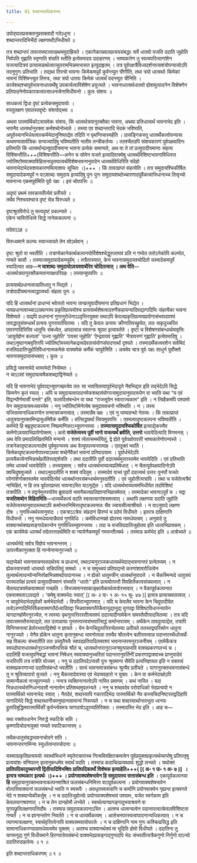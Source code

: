 ```yaml
---
title: 01 शब्दान्तराधिकरणम्

---
```


उपोद्घातप्रसक्तानुप्रसक्तादौ गतेऽधुना ।  
शब्दान्तरादिभिर्भेदो लक्षणार्थोऽभिधीयते ॥  


तत्र शब्दान्तरं तावत्स्पष्टत्वात्प्रथममुदाह्रियते । एकानेकाख्यातप्रत्ययसंबद्धाः सर्वे धातवो यजति ददाति जुहोति निर्वपति गृह्णाति स्तृणाति शंसति स्तौति इत्येवमादय उदाहरणम् । भाष्यकारेण तु स्वत्वपरित्यागांशेन यजत्यादित्रयं प्रत्यासन्नार्थत्वात्सुतरामभिन्नमाभासत इत्युदाहृतम् । तत्र पूर्वपक्षत्रैविध्यदर्शनात्सशंयोपन्यासोऽपि तदनुगुणः प्रतिभाति । तद्यथा तिस्त्रो भावनाः किमेकमपूर्वं कुर्वन्त्युत त्रीणीति, तथा त्रयो धात्वर्थाः किमेकां भावनां विशिंषन्त्युत तिस्त्रः, तथा त्रयो धातवः किमेकं धात्वर्थं वदन्त्युत त्रीनिति । कार्यशब्दश्चापूर्वभावनाधात्वर्थेषु उपकार्यत्वाविशेषेण प्रयुज्यते । भावनाधात्वर्थधातवो ह्येषामुत्पादनेन विशेषणेन प्रतिपादनेनोपकारकत्वात्साधनत्वेनामिधीयन्ते । कुतः संशयः ॥

साधकत्वं द्विधा दृष्टं प्रत्येकसमुदाययोः ।  
वस्तुलक्षण एवातस्तद्दृष्टेः संशयोद्भवः ॥  


अथवा पारमार्थिकोऽत्रायमेकः संशयः, किं धात्वर्थत्रयानुरक्तैका भावना, अथवा प्रतिधात्वर्थं भावनाभेद इति । भावनैव धात्वर्थानुरक्ता कर्मशब्देनोच्यते । तस्या एव शब्दान्तरादि भेदकं भविष्यति, अपूर्वस्यानभिधेयत्वात्कर्मभेदानुनिष्पाद्येव तदिति न पृथग्विचारमर्हति । प्रासङ्गिकस्तु धात्वर्थैकत्वोपन्यासः कथमण्यसार्वत्रिकः सन्यज्यादिषु भविष्यतीति नातीव तन्त्रीकर्तव्यः । ततश्चैतदपि संशयकारणं पूर्वपक्षवादिनः प्रतिमाति किं धात्वर्थान्प्रत्युपादीयमाना भावना प्रत्येकं समाप्यते, अथ वा ते तां प्रत्युपादीयमानाः संहत्य विशिंषन्तीति+++(विशिषन्तीति—अनेन च सोमेन यजते इत्यादिवाक्येषु धात्वर्थविशिष्टभावनाविधिरुत ज्योतिष्टोमवाक्याविहितानादृतघात्वर्थविशेषभावनानुवादेन धात्वर्थविधिरिति संदेहो भावनाभेदाभेदसशयकारणमित्याशयः सूचितः ।)+++ । किं तावत्प्राप्तं संहत्येति । तत्र समुदायश्चिकीर्षितः समुदायादेकमपूर्वं न वाऽशाब्दः समुदाय इत्यादिषु पुनः पुनः समुदायशब्दोच्चारणादपूवैंकत्वाभिधानाच्च तिसृभ्यो मावनाभ्य एकमपूर्वमिति पूर्वः पक्षः । इयं चोपपत्तिः ॥

अदृष्टं प्रथमं तावन्नास्तीत्येवं प्रतीयते ।  
तथैव निश्चयश्चात्र दृष्टं चेन्न विरुध्यते ॥  


दृष्टश्रुतविरोधे तु सत्यदृष्टं प्रकल्प्यते ।  
एकेन चाविरोधित्वे सिद्धे नानेककल्पना ॥  


तदेवाऽऽह ॥

विरुध्यमाने कल्प्यः स्याज्जायते तेन सोऽर्थवान् ।  


दृष्टः श्रुतो वा भवतीति । तत्राप्येकानेकार्थकल्पनयोर्विशेषश्चेद्धुरुलाघवं प्रति न गम्येत ततोऽनेकोपि कल्प्येत, गम्यते चासौ । तस्मात्समुदायादेकमपूर्वम् । तत्रैतत्स्यात्, केन भावनासमुदायश्चोदितो यस्मादेकमपूर्वं स्यादित्यत आह—**न चाशाब्दः समुदायोऽवयवशब्दैरेव चोदितत्वात् । अथ वेति**—धात्वर्थत्रयानुरक्तैकमावनापक्षपरिग्रहः । तस्याप्युपपत्तिः ॥

प्रत्ययार्थप्रधानत्वात्प्रतिधातु न भिद्यते ।  
तत्रोपादीयमानत्वाद्धात्वर्थाः संहताः पुनः ॥  


यदि हि धात्वर्थानां प्राधान्यं भवेत्ततो भावना तान्प्रत्युपादीयमाना प्रतिप्रधानं भिद्येत । भावप्रधानत्वाच्चाऽऽख्यानस्प प्रकृतिप्रत्ययोश्च प्रत्ययार्थशेषत्वादरुणैकहायन्यादिवद्यागादिभिः संहत्यैका भावना विशेष्यते । यद्यपि प्रधानानां गुणानुरोधेनाऽऽवृत्तिरयुक्ता तथाऽपि केवलप्रकृतिप्रत्ययप्रयोगासंभवादवश्यं तावद्धातुसंवम्धार्थं प्रत्ययः पुनरावर्तयितव्यः । यदि तु केवलः प्रत्ययः क्रीणातिवच्छ्रूयेत, ततः सकृदुच्चरित एवारणादिभिरिव धातुभिः संबध्येत, अपदत्वान्न स्वतन्त्रः श्रूयत इत्यावर्तते । दृष्टा च विशेषणसंबन्धार्थमावृत्तिः ‘आयुर्यज्ञेन कल्पतां’ ‘दध्ना जुहोति’ ‘पयसा जुहोति’ ‘ऐन्द्रवायवं गृह्णाति’ ‘मैत्रावरुणं गृह्णाति’ इत्येवमादिषु । तथाऽनुष्ठानाबवृत्तिरपि ज्योतिष्टोमस्यानेकद्रव्यदेवतासंयोगसंपादनार्था दृश्यते । तस्मादर्थैकत्ववशेन सर्वमिदं वजतिददातिजुहोतिविधानात्मकमेकं वाक्यमेकं कर्मैकं चापूर्वमिति । अयमेव चात्र पूर्वः पक्षः साधुर्न पूर्वोक्तो भावनासमुदायासंभबात् । कुतः ॥

प्रसिद्धे भावनाभेदे भाव्यभेदो नियोमतः ।  
न चाऽऽसां समुदायत्वमैकशब्द्याद्विनेष्यते ॥  


यदि हि भावनाभेदं पूर्ववाद्यभ्युपगच्छत्येव ततः सा भावयितव्यापूर्वभेदादृते नैवभिद्यत इति तद्भेदेऽपि सिद्धे किमनेन कृतं स्यात् । अपि च समुदायत्वापादनमेकशब्दसंयोगात्समुदायानुवादरूपेण वा भवति यथा “य एवं विद्वान्पौर्णमासीं यनते” इति, फलादिसंबन्धेन वा यथा “राजसूयेन स्वाराज्यकाम” इति । न त्विहैकमपि पश्यामो येन समुदायत्वमध्यवस्येम । ननु ज्योतिष्टोमेनेत्येष समुदायवचनो भविष्यति । न । तस्य यजिसामानाधिकरण्येन तन्मात्रवचनत्वात् । तस्मान्नैष पक्षः । एवं नु भाष्यग्रन्थो नेतव्यः । किं तावत्प्राप्तं धातुत्रयानुरक्तमिन्द्रायुधमिवैकं कर्मेति । तत्सिद्ध्यर्था त्वियमुपपत्तिः । एवमल्पादृष्टकल्पना भविष्यतीति । कर्मभेदे हि बह्वदृष्टकल्पना निष्प्रमाणिकाऽभ्युपगन्तव्या । **तस्मात्समुदायश्चिकोर्षित** इत्याद्येकस्यैव कर्मणोऽवयवाभिप्रायेणोक्तम् । अतो **यजेतेत्यस्य पूर्वी भागो यजत्यर्थं ब्रवीति, उत्तरो** भावयेदित्यादि विगमनस् । अथ वेति प्रमादलिखितमिति मन्यन्ये । शक्यं त्वेतत्समर्थयितुं, द्वे ह्येते पूर्वपक्षोपपत्ती भाष्यकारेणोपन्यस्ते । तत्रानेकादृष्टकल्पनादोषं पूर्वमुपन्यस्य अथ वेत्युपपत्त्यन्तरमाह । एतदुक्तं भवति । किमेकादृष्टकल्पनोपपत्त्याऽथवा शब्देनैवैकां भावनां प्रतिपादयामः । पूर्वार्धभेदेऽपि प्रत्ययैकत्वेनाभिन्नार्थप्रतीतेस्तद्दर्शयति । तथा ददातीति पूर्वो ददात्यर्थमुत्तरस्तमेव भावयेदिति । एवं प्रतिभाति तमेव धात्वर्थं भावयेदिति । तत्त्वयुक्तम् । सर्वत्र धात्वर्थभाव्यत्वप्रतिषेधात् । न चैतत्पूर्वपक्षवादिनोऽपि क्वचिदुषयुज्यते । तथाऽनुवदतीति न शक्यं वदितुम् । तस्मादेवं वाच्यं पूर्वो ददात्यर्थ उत्तरः पुनर्यो यजतेः परेणांशेनोक्तस्तमेव भावयेदित्येवं धात्वर्थान्तरसंबन्धार्थमनुवदतीति । एवं जुहोतीत्यत्रापि । तथा च यजेतेत्यत्रैवं नाभिहितं, न हि तत्र पूर्वतरप्राप्ता भावनाऽस्ति याऽनूद्येत । यदि धात्वर्थभाव्यत्वमभिधीयेत तदविशिष्टं तत्रापीति । न तद्वर्नमुत्तरयोरेव ब्रूयादतो भावनैकत्वप्रतिज्ञानाभिप्रायमेतत् । तस्मादेका भावनाऽपूर्वं च । यद्वा **यजतिशब्देन विहितमिति**—धात्वर्थैकत्वं वदति स्वत्वत्यागांशसमत्वात् । अथापि लक्षणया ददाति जुहोति यजेतेत्यस्यानुवादस्तथाऽपि कर्मान्तरनिमित्तादृष्टकल्पनातः सैव ज्यायसीत्याश्रीयते । न वाऽनुवादे लक्षणा दोषः । गुणविध्यर्थस्त्वनुवादः । एकत्राऽऽत्रेयः संप्रदानं हिरण्यं च प्रदेयं विधीयते । इतरत्र दाक्षिणानि विधीयन्ते । ननु नामधेयत्वान्नैवायं गुणविधिः । कर्मविधानपक्षे ह्येतस्य नामधेयत्वम् । अनुवादे तु वाक्यानर्थक्यप्रसङ्गादेकान्तेन गुणविधिरम्युपगन्तव्यः । तदा च यजतिददातिजुहोतय इति धात्वभिप्रायकम् । एकं कार्यमेकं धात्वर्थं तदेतरत्तदर्थमिति वा न्यायेनैकमपूर्वं गमयन्तीत्यर्थः । तस्मान्न कर्मभेद इति ॥ अत्रोच्यते ॥

धात्वर्थभेदे सर्वत्र विज्ञेयं भावनान्तरम् ।  
उत्पत्त्यैकानुरक्ता हि नान्येनाप्यनुरज्यते ॥  


यद्यप्येको भावनावचनस्तदर्थस्य च प्राधान्यं, तथाऽप्यनुरञ्जकधात्वर्थभेदाद्भावनान्तरं प्रत्येतव्यम् । न ह्येकस्यास्त्रयो धात्वर्थाः सन्निपतितुं समर्थाः । न च समुच्चयं प्रतिपद्यन्ते करणांशावरोधित्वेन तुल्यार्थत्वादन्योन्यनिरपेक्षभिन्नशब्दोपादानाच्च । न ह्येको धातुस्त्रीन् धात्वर्थानुपादत्ते । न चैकस्मिन्पदे धातुत्रयं परस्परापेक्षं प्रत्ययं प्रत्युपादीयमानं संभवति “धातोः” इति प्रत्ययोत्पत्तौ विवक्षितैकत्वसंख्यत्वात् । न चैतत्पदत्रयमेकवाक्यतां गच्छति । विभज्यमानसाकाङ्क्षत्वैकार्थत्वयोरभावात् । न वैकापूर्वकल्पनात एकवाक्यताऽऽपद्यते । ‘समेषु वाक्यभेदः स्यात्’ \[( अ॰ २ पा॰ १ अ॰ १५ सू॰ ४७ )\]  इत्यत्र प्रत्याख्यातत्वात् । न चापूर्वभेदाभेदपूर्वकौ कर्मभेदाभेदौ । विपरीताभ्युपगमात् । यदि च केवलैव भावना केन चिदुपादीयेत ततोऽरुणादिभिरिवैकवाक्यगतैर्दध्यादिवद्वा भिन्नवाक्यगतैरेकैवानूद्यानूद्य युगपद्वा विशिष्टविधानन्यायेन यागदानहोमैरनुरज्येत, न त्वस्याः पृथगुत्पत्तिरस्तीत्यवश्यं ददात्यादीनामेकेन समस्तैर्वोत्पादयितव्या । तत्र यदि तावत्समस्तैरुत्पाद्यते, तत उत्पन्नायाः पुनरुत्पत्त्यसंभवात्सिद्धं कर्मान्तरत्वम् । अथैकेन तावदुत्पाद्येत, तत्रापि विनिगमनायां हेतोरभावाद्विशेषो न ज्ञायते । येन केनचिदुत्पत्तिरप्येतस्याः प्रतीयते ततस्तद्व्यरिक्तेन धातुना नानुरज्यते । येनैव ह्येकेन धातुना कृतानुबन्धा भावनोत्पन्ना तस्यैव श्रौतत्वेन बलीयस्त्वान्न पदान्तरस्थैर्धात्वर्थैः सह विकल्पः संभवतीति ततः प्रच्युतैस्तैः स्वपदप्रतिपादितमवश्यं भावनान्तरमनुरञ्जनीयम् । एवमेकैकत्र स्वपदोपात्तधात्वर्थानुरञ्जनमौत्पत्तिकं श्रौतं च, धात्वर्थान्तरानुरञ्जनमुत्पन्नभावि वाक्यप्रकरणलभ्यं च । ददातिर्हि यजत्युपनिबद्धां भावनां निषेधन् स्ववाक्यानुच्चरितां पदान्तरानुवर्तिनीं प्रकरणाद्वाक्याच्च प्राप्नुयादेवं यजतिरपि तत्र तत्रेति योज्यम् । ननु च ददातिपदेऽप्यसौ पुनः श्रूयमाणा सैवेति प्रत्यभिज्ञायत इति न वक्तव्यं वाक्यप्रकरणाभ्यां ददातिसंबन्धो भवतीति । सत्यं भावनामात्रसंबन्धः श्रुत्यैव प्रतीयते । यागानुरक्तभावनासंबन्धे तु न श्रुतिव्यापारो युज्यते । ननु चैकत्वादेवास्या एवं भेदव्यवहारो न युक्तः । केन वा कर्मभेदपक्षेऽपि सामान्यैकत्वं नाभ्युपगम्यते । नन्वत्र व्यक्तिनानात्वेऽपि नास्ति प्रमाणम् । कथं नास्ति । यदा भिन्नधात्वर्थसंनिधानादसौ नानात्वेन प्रतिशब्दमुपलभ्यते । ननु च शब्दवदेव परोपाधिको भेदप्रत्ययो न पारमार्थिको भावनाभेदः स्यात् । नैतदेवं, शब्दस्यापि गकारादिभेदः पारमार्थिको नैव कस्यचिदनिष्टस्तद्वदिहापि यागादिभेदे सिद्धे शब्दस्थानीयमनुष्ठानसामान्यं निरूप्यते । न च यथा शब्दस्यार्थान्तरभूता ध्वनयः द्रुतादिबुद्धिमपारमार्थिकीं कुर्वन्त्येवमत्र यागादयोऽदूरव्यतिरिक्ताः । तस्मादस्ति भेद इति । आह च—

यथा रक्तोपधानेन निरुद्धे स्फटिके सति ।  
कृष्णादिचोदनायुक्तं गम्यते स्फटिकान्तरम् ॥  


तथैकधातुसंबद्धभावनाचोदने सति ।  
भावनान्तरगामिन्यः स्युर्धात्वन्तरचोदनाः ॥  


यस्मात्प्रकृतिप्रत्यययोः स्वार्थाभिधाने स्मृतेराचाराच्च नित्यविवक्षितक्रमत्वेन पूर्वप्रयुक्तप्रकृत्यर्थव्याप्तेषु प्रतिपत्तृषु प्रत्ययांशः संनिपतन् कृतानुबन्धमेव स्वार्थं वदति । तस्मान्न कदाचित्प्रत्यथार्थः शुद्धो लभ्यते । यथोक्तं **प्रातिपदिकादुच्चरन्ती द्वितीयादिविभक्तिः प्रातिपदिकार्थो विशेषक इत्याहेति+++( \[( अ॰ १ पा॰ १ अ॰ ७ )\]  । इत्यत्र भाष्यकार इत्यर्थः ।)+++ । प्रयोगवाक्यशेषभावेन हि समुदायस्य सत्तासंबन्ध इति** । एकापूर्वकल्पनया **हि** समुदायानुरक्तभावनाकल्पनमाश्रितं फलसंबन्धनिमित्ता वाऽपूर्वकल्पना । प्रयोगवाक्यशेषभावेन वोत्पत्तिवाक्यानां फलसंबन्धो भवति न स्वरूपैः । अवधृतस्वरूपाणि च कर्माणि प्रयोगवाक्येन गृह्यन्त इत्यवगते भेदे न शक्यान्येकीकर्तुम् । न च ददातिजुहोत्योः प्रयोगवाक्यशेषभावं पश्यामः, यजेत स्वर्गकाम इति केवलयागश्रवणात् । न च तेन दानहोमौ लभ्येते । स्वार्थत्यागप्रगङ्गादुभयाश्रयणे वा युगपछ्रुतिलक्षणापत्तिर्दोषः । तस्मान्न समुदायकल्पनाऽस्ति । अतश्च धात्वन्यत्वेन पदान्तरत्वात्केवलविशिष्टता गम्यते । न च ज्ञानान्तरेण निवर्तते । न च धात्वर्थैकत्वम् । आसेचनपरस्वत्वापादनाभ्यधिकत्वात् । न च त्यागमात्रलक्षणा, स्वार्थवृत्तित्वेनापि वाक्यसमवायोपपत्तेः । न च दाक्षिणानि नाम गुणः कश्चित्प्रसिद्ध इति सामानाधिकरण्यान्नामधेयत्वमेव युक्तम् । अतश्च वाक्यानर्थक्यं मा भूदिति होमो विधीयते । ददातिना तु यागमनूद्य गुणे विधीयमाने हिरण्यात्रेयसंबन्धे वाक्यभेदप्रसङ्गाद्गुणादपि भेदः संभवतीत्यत्रैकगुणो निर्गुणो वाऽन्यो ददातिरुदाहर्तव्यः ॥ १ ॥

इति शब्दान्तराधिकरणम् ॥ १ ॥
